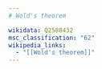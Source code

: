 ```yaml
---
# Wold's theorem

wikidata: Q2588432
msc_classification: "62"
wikipedia_links:
  - "[[Wold's theorem]]"
---
```

